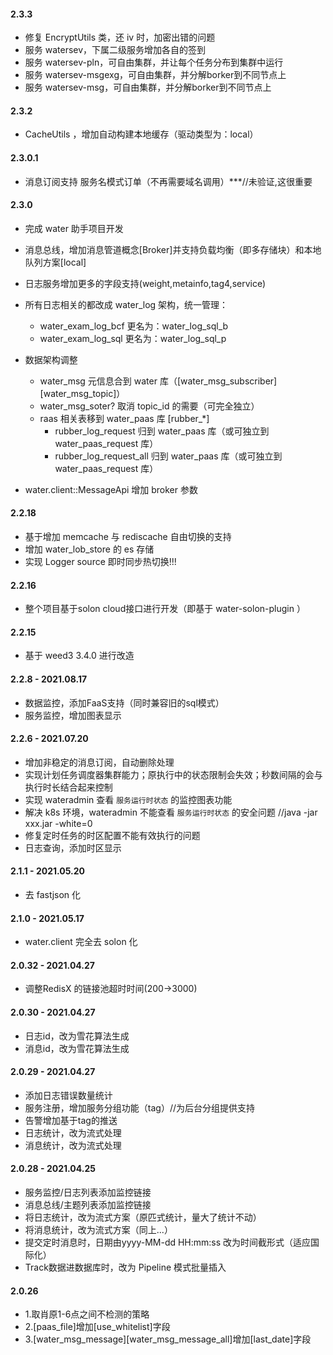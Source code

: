 #### 2.3.3 
* 修复 EncryptUtils 类，还 iv 时，加密出错的问题
* 服务 watersev，下属二级服务增加各自的签到
* 服务 watersev-pln，可自由集群，并让每个任务分布到集群中运行
* 服务 watersev-msgexg，可自由集群，并分解borker到不同节点上
* 服务 watersev-msg，可自由集群，并分解borker到不同节点上

#### 2.3.2
* CacheUtils ，增加自动构建本地缓存（驱动类型为：local）

#### 2.3.0.1
* 消息订阅支持 服务名模式订单（不再需要域名调用）***//未验证,这很重要

#### 2.3.0
* 完成 water 助手项目开发
* 消息总线，增加消息管道概念[Broker]并支持负载均衡（即多存储块）和本地队列方案[local]
* 日志服务增加更多的字段支持(weight,metainfo,tag4,service)
* 所有日志相关的都改成 water_log 架构，统一管理：
  * water_exam_log_bcf 更名为：water_log_sql_b
  * water_exam_log_sql 更名为：water_log_sql_p
* 数据架构调整
  * water_msg 元信息合到 water 库（[water_msg_subscriber][water_msg_topic]）
  * water_msg_soter? 取消 topic_id 的需要（可完全独立）
  * raas 相关表移到 water_paas 库 [rubber_*]
    * rubber_log_request 归到 water_paas 库（或可独立到 water_paas_request 库）
    * rubber_log_request_all 归到 water_paas 库（或可独立到 water_paas_request 库）


* water.client::MessageApi 增加 broker 参数


#### 2.2.18
* 基于增加 memcache 与 rediscache 自由切换的支持
* 增加 water_lob_store 的 es 存储
* 实现 Logger source 即时同步热切换!!!

#### 2.2.16
* 整个项目基于solon cloud接口进行开发（即基于 water-solon-plugin ）

#### 2.2.15
* 基于 weed3 3.4.0 进行改造

#### 2.2.8 - 2021.08.17
* 数据监控，添加FaaS支持（同时兼容旧的sql模式）
* 服务监控，增加图表显示

#### 2.2.6 - 2021.07.20
* 增加非稳定的消息订阅，自动删除处理
* 实现计划任务调度器集群能力；原执行中的状态限制会失效；秒数间隔的会与执行时长结合起来控制
* 实现 wateradmin 查看 `服务运行时状态` 的监控图表功能
* 解决 k8s 环境，wateradmin 不能查看 `服务运行时状态` 的安全问题 //java -jar xxx.jar -white=0
* 修复定时任务的时区配置不能有效执行的问题
* 日志查询，添加时区显示

#### 2.1.1 - 2021.05.20
* 去 fastjson 化

#### 2.1.0 - 2021.05.17
* water.client 完全去 solon 化

#### 2.0.32 - 2021.04.27
* 调整RedisX 的链接池超时时间(200->3000)

#### 2.0.30 - 2021.04.27
* 日志id，改为雪花算法生成
* 消息id，改为雪花算法生成

#### 2.0.29 - 2021.04.27
* 添加日志错误数量统计
* 服务注册，增加服务分组功能（tag）//为后台分组提供支持
* 告警增加基于tag的推送
* 日志统计，改为流式处理
* 消息统计，改为流式处理


#### 2.0.28 - 2021.04.25
* 服务监控/日志列表添加监控链接
* 消息总线/主题列表添加监控链接
* 将日志统计，改为流式方案（原匹式统计，量大了统计不动）
* 将消息统计，改为流式方案（同上...）
* 提交定时消息时，日期由yyyy-MM-dd HH:mm:ss 改为时间截形式（适应国际化）
* Track数据进数据库时，改为 Pipeline 模式批量插入

#### 2.0.26
* 1.取肖原1-6点之间不检测的策略
* 2.[paas_file]增加[use_whitelist]字段
* 3.[water_msg_message][water_msg_message_all]增加[last_date]字段